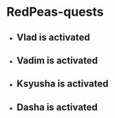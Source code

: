 # RedPeas-quests
* ## Vlad is activated
* ## Vadim is activated
* ## Ksyusha is activated
* ## Dasha is activated
